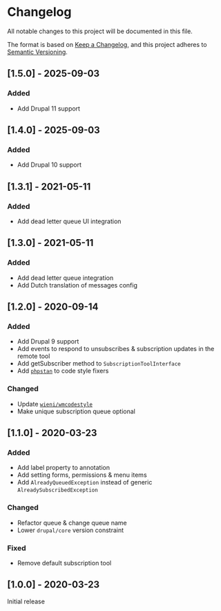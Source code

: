 # Changelog
All notable changes to this project will be documented in this file.

The format is based on [Keep a Changelog](https://keepachangelog.com/en/1.0.0/),
and this project adheres to [Semantic Versioning](https://semver.org/spec/v2.0.0.html).

## [1.5.0] - 2025-09-03
### Added
- Add Drupal 11 support

## [1.4.0] - 2025-09-03
### Added
- Add Drupal 10 support

## [1.3.1] - 2021-05-11
### Added
- Add dead letter queue UI integration

## [1.3.0] - 2021-05-11
### Added
- Add dead letter queue integration
- Add Dutch translation of messages config

## [1.2.0] - 2020-09-14
### Added
- Add Drupal 9 support
- Add events to respond to unsubscribes & subscription updates in the remote tool
- Add getSubscriber method to `SubscriptionToolInterface`
- Add [`phpstan`](https://github.com/phpstan/phpstan) to code style fixers

### Changed
- Update [`wieni/wmcodestyle`](https://github.com/wieni/wmcodestyle)
- Make unique subscription queue optional

## [1.1.0] - 2020-03-23
### Added
- Add label property to annotation
- Add setting forms, permissions & menu items
- Add `AlreadyQueuedException` instead of generic `AlreadySubscribedException`

### Changed
- Refactor queue & change queue name
- Lower `drupal/core` version constraint

### Fixed
- Remove default subscription tool

## [1.0.0] - 2020-03-23
Initial release
